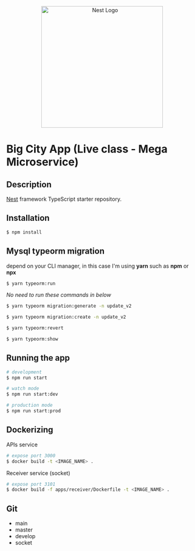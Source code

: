 <p align="center">
  <a href="http://nestjs.com/" target="blank"><img src="https://nestjs.com/img/logo_text.svg" width="320" alt="Nest Logo" /></a>
</p>

[circleci-image]: https://img.shields.io/circleci/build/github/nestjs/nest/master?token=abc123def456
[circleci-url]: https://circleci.com/gh/nestjs/nest

# **Big City App (Live class - Mega Microservice)**




## Description

[Nest](https://github.com/nestjs/nest) framework TypeScript starter repository.

## Installation

```bash
$ npm install
```

## Mysql typeorm migration
depend on your CLI manager, in this case I'm using **yarn** such as **npm** or **npx**
```bash
$ yarn typeorm:run 
```
_No need to run these commands in below_
```bash
$ yarn typeorm migration:generate -n update_v2
```
```bash
$ yarn typeorm migration:create -n update_v2
```
```bash
$ yarn typeorm:revert 
```
```bash
$ yarn typeorm:show 
```

## Running the app

```bash
# development
$ npm run start

# watch mode
$ npm run start:dev

# production mode
$ npm run start:prod
```

## Dockerizing  

APIs service
```bash
# expose port 3000
$ docker build -t <IMAGE_NAME> .

```

Receiver service (socket)
```bash
# expose port 3101
$ docker build -f apps/receiver/Dockerfile -t <IMAGE_NAME> .

```

## Git  

- main
- master
- develop
- socket

